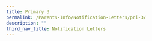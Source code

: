 ```yaml
---
title: Primary 3
permalink: /Parents-Info/Notification-Letters/pri-3/
description: ""
third_nav_title: Notification Letters
---
```

